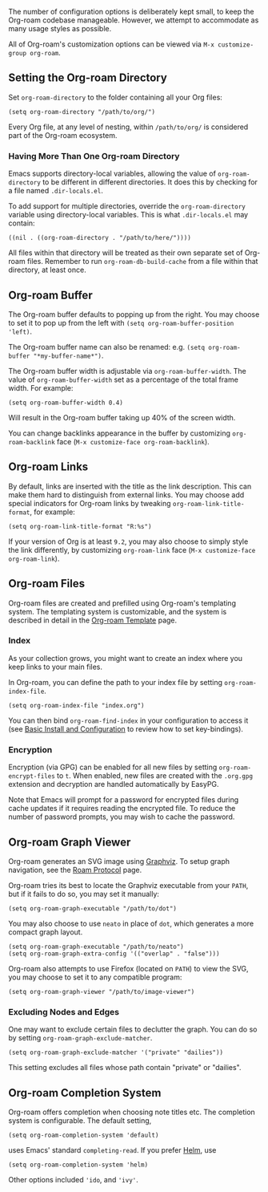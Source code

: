 The number of configuration options is deliberately kept small, to
keep the Org-roam codebase manageable. However, we attempt to
accommodate as many usage styles as possible.

All of Org-roam's customization options can be viewed via `M-x
customize-group org-roam`.

## Setting the Org-roam Directory

Set `org-roam-directory` to the folder containing all your Org files:

```emacs-lisp
(setq org-roam-directory "/path/to/org/")
```

Every Org file, at any level of nesting, within `/path/to/org/` is
considered part of the Org-roam ecosystem.

### Having More Than One Org-roam Directory

Emacs supports directory-local variables, allowing the value of
`org-roam-directory` to be different in different directories. It does
this by checking for a file named `.dir-locals.el`. 

To add support for multiple directories, override the
`org-roam-directory` variable using directory-local variables. This is
what `.dir-locals.el` may contain:

```emacs-lisp
((nil . ((org-roam-directory . "/path/to/here/"))))
```

All files within that directory will be treated as their own separate
set of Org-roam files. Remember to run `org-roam-db-build-cache` from a
file within that directory, at least once.

## Org-roam Buffer

The Org-roam buffer defaults to popping up from the right. You may
choose to set it to pop up from the left with `(setq
org-roam-buffer-position 'left)`.

The Org-roam buffer name can also be renamed: e.g. `(setq
org-roam-buffer "*my-buffer-name*")`.

The Org-roam buffer width is adjustable via `org-roam-buffer-width`.
The value of `org-roam-buffer-width` set as a percentage of the total
frame width. For example:

```emacs-lisp
(setq org-roam-buffer-width 0.4)
```

Will result in the Org-roam buffer taking up 40% of the screen width.

You can change backlinks appearance in the buffer by customizing
`org-roam-backlink` face (`M-x customize-face org-roam-backlink`).

## Org-roam Links

By default, links are inserted with the title as the link description.
This can make them hard to distinguish from external links. You may
choose add special indicators for Org-roam links by tweaking
`org-roam-link-title-format`, for example:

```emacs-lisp
(setq org-roam-link-title-format "R:%s")
```

If your version of Org is at least `9.2`, you may also choose to
simply style the link differently, by customizing `org-roam-link` face
(`M-x customize-face org-roam-link`).

## Org-roam Files

Org-roam files are created and prefilled using Org-roam's templating
system. The templating system is customizable, and the system is
described in detail in the [Org-roam Template](templating.md) page.

### Index

As your collection grows, you might want to create an index where you keep
links to your main files.

In Org-roam, you can define the path to your index file by setting `org-roam-index-file`.

```emacs-lisp
(setq org-roam-index-file "index.org")
```

You can then bind `org-roam-find-index` in your configuration to access it (see [Basic Install and
Configuration](installation.md/#basic-install-and-configuration) to review how
to set key-bindings).

### Encryption

Encryption (via GPG) can be enabled for all new files by setting
`org-roam-encrypt-files` to `t`. When enabled, new files are created
with the `.org.gpg` extension and decryption are handled automatically
by EasyPG. 

Note that Emacs will prompt for a password for encrypted files during
cache updates if it requires reading the encrypted file. To reduce the
number of password prompts, you may wish to cache the password.

## Org-roam Graph Viewer

Org-roam generates an SVG image using
[Graphviz](https://graphviz.org/). To setup graph navigation, see the
[Roam Protocol](roam_protocol.md) page.

Org-roam tries its best to locate the Graphviz executable from your
`PATH`, but if it fails to do so, you may set it manually:

```
(setq org-roam-graph-executable "/path/to/dot")
```

You may also choose to use `neato` in place of `dot`, which generates a more compact graph layout.

```
(setq org-roam-graph-executable "/path/to/neato")
(setq org-roam-graph-extra-config '(("overlap" . "false")))
```

Org-roam also attempts to use Firefox (located on `PATH`) to view the
SVG, you may choose to set it to any compatible program:

```
(setq org-roam-graph-viewer "/path/to/image-viewer")
```

### Excluding Nodes and Edges
One may want to exclude certain files to declutter the graph. You can do so by setting `org-roam-graph-exclude-matcher`.

```
(setq org-roam-graph-exclude-matcher '("private" "dailies"))
```

This setting excludes all files whose path contain "private" or "dailies".

## Org-roam Completion System

Org-roam offers completion when choosing note titles etc.
The completion system is configurable. The default setting,

```
(setq org-roam-completion-system 'default)
```

uses Emacs' standard `completing-read`. If you prefer [Helm](https://emacs-helm.github.io/helm/), use

```
(setq org-roam-completion-system 'helm)
```

Other options included `'ido`, and `'ivy'`.
